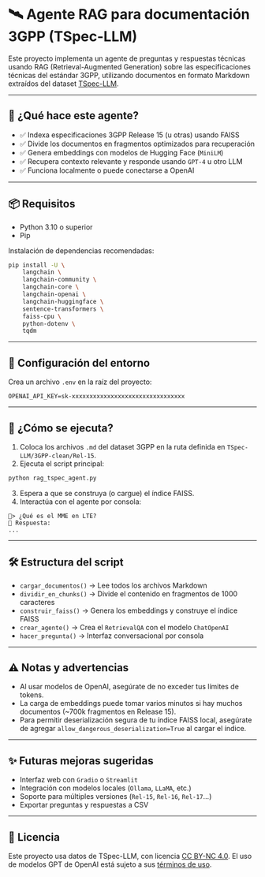# 🛰️ Agente RAG para documentación 3GPP (TSpec-LLM)

Este proyecto implementa un agente de preguntas y respuestas técnicas usando RAG (Retrieval-Augmented Generation) sobre las especificaciones técnicas del estándar 3GPP, utilizando documentos en formato Markdown extraídos del dataset [TSpec-LLM](https://huggingface.co/datasets/rasoul-nikbakht/TSpec-LLM).

---

## 🚀 ¿Qué hace este agente?

- ✅ Indexa especificaciones 3GPP Release 15 (u otras) usando FAISS
- ✅ Divide los documentos en fragmentos optimizados para recuperación
- ✅ Genera embeddings con modelos de Hugging Face (`MiniLM`)
- ✅ Recupera contexto relevante y responde usando `GPT-4` u otro LLM
- ✅ Funciona localmente o puede conectarse a OpenAI

---

## 📦 Requisitos

- Python 3.10 o superior
- Pip

Instalación de dependencias recomendadas:

```bash
pip install -U \
    langchain \
    langchain-community \
    langchain-core \
    langchain-openai \
    langchain-huggingface \
    sentence-transformers \
    faiss-cpu \
    python-dotenv \
    tqdm
```

---

## 🔐 Configuración del entorno

Crea un archivo `.env` en la raíz del proyecto:

```
OPENAI_API_KEY=sk-xxxxxxxxxxxxxxxxxxxxxxxxxxxxxxxx
```

---

## 🧠 ¿Cómo se ejecuta?

1. Coloca los archivos `.md` del dataset 3GPP en la ruta definida en `TSpec-LLM/3GPP-clean/Rel-15`.
2. Ejecuta el script principal:

```bash
python rag_tspec_agent.py
```

3. Espera a que se construya (o cargue) el índice FAISS.
4. Interactúa con el agente por consola:

```
🧠> ¿Qué es el MME en LTE?
📘 Respuesta:
...
```

---

## 🛠 Estructura del script

- `cargar_documentos()` → Lee todos los archivos Markdown
- `dividir_en_chunks()` → Divide el contenido en fragmentos de 1000 caracteres
- `construir_faiss()` → Genera los embeddings y construye el índice FAISS
- `crear_agente()` → Crea el `RetrievalQA` con el modelo `ChatOpenAI`
- `hacer_pregunta()` → Interfaz conversacional por consola

---

## ⚠️ Notas y advertencias

- Al usar modelos de OpenAI, asegúrate de no exceder tus límites de tokens.
- La carga de embeddings puede tomar varios minutos si hay muchos documentos (~700k fragmentos en Release 15).
- Para permitir deserialización segura de tu índice FAISS local, asegúrate de agregar `allow_dangerous_deserialization=True` al cargar el índice.

---

## ✨ Futuras mejoras sugeridas

- Interfaz web con `Gradio` o `Streamlit`
- Integración con modelos locales (`Ollama`, `LLaMA`, etc.)
- Soporte para múltiples versiones (`Rel-15`, `Rel-16`, `Rel-17`...)
- Exportar preguntas y respuestas a CSV

---

## 📄 Licencia

Este proyecto usa datos de TSpec-LLM, con licencia [CC BY-NC 4.0](https://creativecommons.org/licenses/by-nc/4.0/). El uso de modelos GPT de OpenAI está sujeto a sus [términos de uso](https://openai.com/policies/usage-policies).
